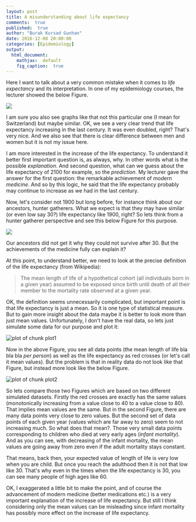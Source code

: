 ```yaml
---
layout: post
title: A misunderstanding about life expectancy
comments:  true
published:  true
author: "Burak Kursad Gunhan"
date: 2016-12-08 20:00:00
categories: [Epidemiology]
output:
  html_document:
    mathjax:  default
    fig_caption:  true
---
```


Here I want to talk about a very common mistake when it comes to *life expectancy* and its interpretation. In one of my epidemiology courses, the lecturer showed the below Figure. 

![](/blog/figure/source/2016-12-08-life-expectancy/LifeEx.png)



I am sure you also see graphs like that not this particular one (I mean for Switzerland) but maybe similar. OK, we see a very clear trend that life expectancy increasing in the last century. It was even doubled, right? That's very nice. And we also see that there is clear difference between men and women but it is not my issue here.

I am more interested in the increase of the life expectancy. To understand it better first important question is, as always, why. In other words what is the possible *explanation*. And second question, what can we guess about the life expectancy of 2100 for example, so the *prediction*. My lecturer gave the answer for the first question: the remarkable achievement of *modern medicine*. And so by this logic, he said that the life expectancy probably may continue to increase as we had in the last century. 

Now, let's consider not 1900 but long before, for instance think about our ancestors, hunter gatherers. What we expect is that they may have similar (or even low say 30?) life expectancy like 1900, right? So lets think from a hunter gatherer perspective and see this below Figure for this purpose. 

![](/blog/figure/source/2016-12-08-life-expectancy/Foragers.png)

Our ancestors did not get it why they could not survive after 30. But the achievements of the medicine fully can explain it? 

At this point, to understand better, we need to look at the precise definition of the life expectancy (from Wikipedia):

> The mean length of life of a hypothetical cohort (all individuals born in a given year) assumed to be exposed since birth until death of all their member to the mortality rate observed at a given year.

OK, the definition seems unnecessarily complicated, but important point is that life expectancy is just a mean. So it is one type of statistical measure. But to gain more insight about the data maybe it is better to look more than just mean values. Unfortunately, I don't have the real data, so lets just simulate some data for our purpose and plot it:


![plot of chunk plot1](/blog/figure/source/2016-12-08-life-expectancy/plot1-1.png)

Now in the above Figure, you see all data points (the mean length of life bla bla bla *per person*) as well as the life expectancy as red crosses (or let's call it mean values). But the problem is that in reality data do not look like that Figure, but instead more look like the below Figure.


![plot of chunk plot2](/blog/figure/source/2016-12-08-life-expectancy/plot2-1.png)


So lets compare those two Figures which are based on two different simulated datasets. Firstly the red crosses are exactly has the same values (monotonically increasing from a value close to 40 to a value close to 80). That implies mean values are the same. But in the second Figure, there are many data points very close to zero values. But the second set of data points of each given year (values which are far away to zero) seem to not increasing much. So what does that mean?. Those very small data points corresponding to children who died at very early ages (*infant mortality*). And as you can see, with decreasing of the infant mortality, the mean values are going away from zero even if the adult mortality stays constant. 

That means, back then, your expected value of length of life is very low when you are child. But once you reach the adulthood then it is not that low like 30. That's why even in the times when the life expectancy is 30, you can see many people of high ages like 60.

OK, I exaggerated a little bit to make the point, and of course the advancement of modern medicine (better medications etc.) is a very important explanation of the increase of life expectancy. But still I think considering only the mean values can be misleading since infant mortality has possibly more effect on the increase of life expectancy.




